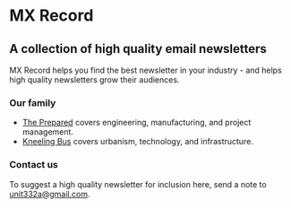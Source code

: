 # MX Record
## A collection of high quality email newsletters

MX Record helps you find the best newsletter in your industry - and helps high quality newsletters grow their audiences.

### Our family
* [The Prepared](http://theprepared.org/newsletter) covers engineering, manufacturing, and project management.
* [Kneeling Bus](http://kneelingbus.net) covers urbanism, technology, and infrastructure. 

### Contact us
To suggest a high quality newsletter for inclusion here, send a note to [unit332a@gmail.com](mailto:unit332@googlegroups.com).
